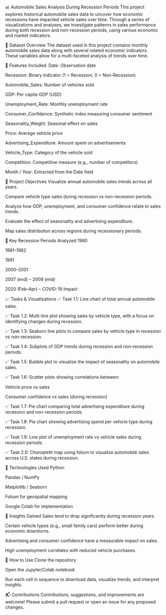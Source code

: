 📊 Automobile Sales Analysis During Recession Periods
This project explores historical automobile sales data to uncover how economic recessions have impacted vehicle sales over time. Through a series of visualizations and analyses, we investigate patterns in sales performance during both recession and non-recession periods, using various economic and market indicators.

📁 Dataset Overview
The dataset used in this project contains monthly automobile sales data along with several related economic indicators. These variables allow for a multi-faceted analysis of trends over time.

🔢 Features Included:
Date: Observation date

Recession: Binary indicator (1 = Recession, 0 = Non-Recession)

Automobile_Sales: Number of vehicles sold

GDP: Per capita GDP (USD)

Unemployment_Rate: Monthly unemployment rate

Consumer_Confidence: Synthetic index measuring consumer sentiment

Seasonality_Weight: Seasonal effect on sales

Price: Average vehicle price

Advertising_Expenditure: Amount spent on advertisements

Vehicle_Type: Category of the vehicle sold

Competition: Competitive measure (e.g., number of competitors)

Month / Year: Extracted from the Date field

🧪 Project Objectives
Visualize annual automobile sales trends across all years.

Compare vehicle type sales during recession vs non-recession periods.

Analyze how GDP, unemployment, and consumer confidence relate to sales trends.

Evaluate the effect of seasonality and advertising expenditure.

Map sales distribution across regions during recessionary periods.

📌 Key Recession Periods Analyzed
1980

1981–1982

1991

2000–2001

2007 (end) – 2009 (mid)

2020 (Feb–Apr) – COVID-19 Impact

📈 Tasks & Visualizations
✅ Task 1.1:
Line chart of total annual automobile sales.

✅ Task 1.2:
Multi-line plot showing sales by vehicle type, with a focus on identifying changes during recession.

✅ Task 1.3:
Seaborn line plots to compare sales by vehicle type in recession vs non-recession.

✅ Task 1.4:
Subplots of GDP trends during recession and non-recession periods.

✅ Task 1.5:
Bubble plot to visualize the impact of seasonality on automobile sales.

✅ Task 1.6:
Scatter plots showing correlations between:

Vehicle price vs sales

Consumer confidence vs sales (during recession)

✅ Task 1.7:
Pie chart comparing total advertising expenditure during recession and non-recession periods.

✅ Task 1.8:
Pie chart showing advertising spend per vehicle type during recession.

✅ Task 1.9:
Line plot of unemployment rate vs vehicle sales during recession periods.

✅ Task 2.0:
Choropleth map using folium to visualize automobile sales across U.S. states during recession.

🔧 Technologies Used
Python

Pandas / NumPy

Matplotlib / Seaborn

Folium for geospatial mapping

Google Colab for implementation

🧠 Insights Gained
Sales tend to drop significantly during recession years.

Certain vehicle types (e.g., small family cars) perform better during economic downturns.

Advertising and consumer confidence have a measurable impact on sales.

High unemployment correlates with reduced vehicle purchases.

📂 How to Use
Clone the repository

Open the Jupyter/Colab notebook

Run each cell in sequence to download data, visualize trends, and interpret insights.

📬 Contributions
Contributions, suggestions, and improvements are welcome! Please submit a pull request or open an issue for any proposed changes.

